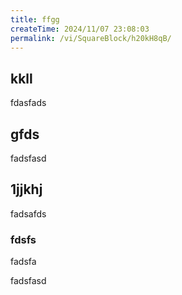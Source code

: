 ```yaml
---
title: ffgg
createTime: 2024/11/07 23:08:03
permalink: /vi/SquareBlock/h20kH8qB/
---
```


## kkll
fdasfads

## gfds
fadsfasd

## 1jjkhj
fadsafds

### fdsfs 
fadsfa


fadsfasd